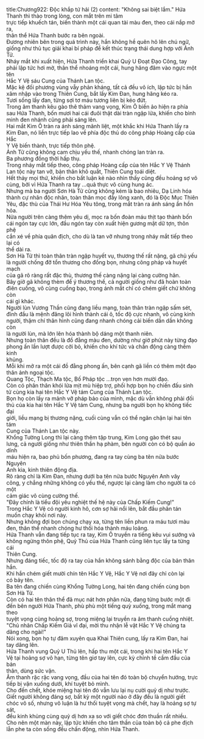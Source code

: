 title:Chương922: Độc khắp tứ hải (2)
content:
"Không sai biệt lắm." Hứa Thanh thì thào trong lòng, con mắt trên mi tâm<br>trực tiếp khuếch tán, biến thành một cái quan tài màu đen, theo cái nắp mở ra,<br>thân thể Hứa Thanh bước ra bên ngoài.<br>Đương nhiên bên trong quá trình này, hắn không hề quên hô lên chú ngữ,<br>giống như thủ tục giải khai bí pháp để kết thúc trạng thái dung hợp với Ảnh Tử.<br>Nháy mắt khi xuất hiện, Hứa Thanh triển khai Quỷ U Đoạt Đạo Công, tay<br>phải lập tức hơi mờ, thân thể nhoáng một cái, hung hăng đâm vào ngực một tên<br>Hắc Y Vệ sáu Cung của Thánh Lan tộc.<br>Mặc kệ đối phương vùng vẫy phản kháng, tất cả đều vô ích, lập tức bị hắn<br>xâm nhập vào trong Thiên Cung, bắt lấy Kim Đan, hung hăng kéo ra.<br>Tươi sống lấy đan, từng sợi tơ máu tương liên bị kéo đứt.<br>Trong âm thanh kêu gào thê thảm vang vọng, Kim Ô biến ảo hiện ra phía<br>sau Hứa Thanh, bốn mươi hai cái đuôi thật dài tràn ngập lửa, khiến cho bình<br>minh đen nhánh cũng phải sáng lên.<br>Hai mắt Kim Ô tràn ra ánh sáng mãnh liệt, một khắc khi Hứa Thanh lấy ra<br>Kim Đan, nó liền trực tiếp lao về phía độc thủ do công pháp Hoàng cấp của Hắc<br>Y Vệ biến thành, trực tiếp thôn phệ.<br>Ảnh Tử cũng không cam chịu yếu thế, nhanh chóng lan tràn ra.<br>Ba phương đồng thời hấp thụ.<br>Trong nháy mắt tiếp theo, công pháp Hoàng cấp của tên Hắc Y Vệ Thánh<br>Lan tộc này tan vỡ, bản thân khô quắt, Thiên Cung toái diệt.<br>Hết thảy mọi thứ, khiến cho bất luận kẻ nào nhìn thấy cũng đều hoảng sợ vô<br>cùng, bởi vì Hứa Thanh ra tay …quả thực vô cùng hung ác.<br>Nhưng mà ba người Sơn Hà Tử cũng không kém là bao nhiêu, Dạ Linh hóa<br>thành cự nhân độc nhãn, toàn thân mọc đầy lông xanh, đó là Độc Mục Thiên<br>Yêu, đặc thù của Thái Hư Hóa Yêu tông, trong mắt tràn ra ánh sáng ẩn hồn hỏa.<br>Nửa người trên càng thêm yêu dị, mọc ra bốn đoàn máu thịt tạo thành bốn<br>cái ngón tay cực lớn, đầu ngón tay còn xuất hiện gương mặt dữ tợn, thôn phệ<br>cắn xé về phía quân địch, cho dù là tan vỡ nhưng trong nháy mắt tiếp theo lại có<br>thể dài ra.<br>Sơn Hà Tử thì toàn thân tràn ngập huyết vụ, thương thế rất nặng, gã chủ yếu<br>là người chống đỡ tổn thương cho đồng bọn, nhưng công pháp và huyết mạch<br>của gã rõ ràng rất đặc thù, thương thế càng nặng lại càng cường hãn.<br>Bây giờ gã không thèm để ý thương thế, cả người giống như đã hoàn toàn<br>điên cuồng, vô cùng cuồng bạo, trong ánh mắt chỉ có chém giết chứ không còn<br>cái gì khác.<br>Người lùn Vương Thần cũng đang liều mạng, toàn thân tràn ngập sấm sét,<br>đỉnh đầu là mệnh đăng lôi hình thành cái ô, tốc độ cực nhanh, vô cùng kinh<br>người, thậm chí thân hình cũng đang nhanh chóng cải biến dần dần không còn<br>là người lùn, mà lớn lên hóa thành bộ dáng một thanh niên.<br>Nhưng toàn thân đều là đồ đằng màu đen, dường như giờ phút này từng đạo<br>phong ấn lần lượt được cởi bỏ, khiến cho khí tức và chấn động càng thêm kinh<br>khủng.<br>Mỗi khi mở ra một cái đồ đằng phong ấn, bên cạnh gã liền có thêm một đạo<br>thân ảnh ngoại tộc.<br>Quang Tộc, Thạch Ma tộc, Bố Pháp tộc …trọn vẹn hơn mười đạo.<br>Còn có phân thân khói lửa mịt mù hiệp trợ, phối hợp bọn họ chiến đấu sinh<br>tử cùng kia hai tên Hắc Y Vệ tám Cung của Thánh Lan tộc.<br>Bọn họ còn lấy ra mảnh vỡ pháp bảo của mình, mặc dù vẫn không phải đối<br>thủ của kia hai tên Hắc Y Vệ tám Cung, nhưng ba người bọn họ không tiếc đại<br>giới, liều mạng bị thương nặng, cuối cùng vẫn có thể ngăn chặn lại hai tên tám<br>Cung của Thánh Lan tộc này.<br>Khổng Tường Long thì lại càng thêm tập trung, Kim Long gào thét sau<br>lưng, cả người giống như thiên thần hạ phàm, bên người còn có bộ quần áo dính<br>máu hiện ra, bao phủ bốn phương, đang ra tay cùng ba tên nửa bước Nguyên<br>Anh kia, kinh thiên động địa.<br>Rõ ràng chỉ là Kim Đan, nhưng dưới ba tên nửa bước Nguyên Anh vây<br>công, y chẳng những không có yếu thế, ngược lại càng làm cho người ta có một<br>cảm giác vô cùng cường thế.<br>"Đây chính là tiểu đội yêu nghiệt thế hệ này của Chấp Kiếm Cung!"<br>Trong Hắc Y Vệ có người kinh hô, cơn sợ hãi nổi lên, bắt đầu phân tán<br>muốn chạy khỏi nơi này.<br>Nhưng không đợi bọn chúng chạy xa, từng tên liền phun ra máu tươi màu<br>đen, thân thể nhanh chóng hư thối hóa thành máu loãng.<br>Hứa Thanh vẫn đang tiếp tục ra tay, Kim Ô truyền ra tiếng kêu vui sướng và<br>không ngừng thôn phệ, Quỷ Thủ của Hứa Thanh cũng liên tục lấy ta từng cái<br>Thiên Cung.<br>Nhưng đáng tiếc, tốc độ ra tay của hắn không sánh bằng độc của bản thân<br>hắn.<br>Khi hắn chém giết mười chín tên Hắc Y Vệ, Hắc Y Vệ nơi đây chỉ còn lại<br>có bảy tên.<br>Ba tên đang chiến cùng Khổng Tường Long, hai tên đang chiến cùng bọn<br>Sơn Hà Tử.<br>Còn có hai tên thân thể đã mục nát hơn phân nửa, đang từng bước một đi<br>đến bên người Hứa Thanh, phù phù một tiếng quỳ xuống, trong mắt mang theo<br>tuyệt vọng cùng hoảng sợ, trong miệng lại truyền ra âm thanh cuồng nhiệt.<br>"Chủ nhân Chấp Kiếm Giả vĩ đại, mời thu nhận lễ vật Hắc Y Vệ chúng ta<br>dâng cho ngài!"<br>Nói xong, bọn họ tự đâm xuyên qua Khai Thiên cung, lấy ra Kim Đan, hai<br>tay dâng lên.<br>Hứa Thanh vung Quỷ U Thủ lên, hấp thu một cái, trong khi hai tên Hắc Y<br>Vệ tại hoảng sợ vô hạn, từng tên giơ tay lên, cực kỳ chỉnh tề cầm đầu của bản<br>thân, dùng sức vặn.<br>Âm thanh rặc rặc vang vọng, đầu của hai tên đó toàn bộ chuyển hướng, trực<br>tiếp bị vặn xuống dưới, khí tuyệt bỏ mình.<br>Cho đến chết, khóe miệng hai tên đó vẫn lưu lại nụ cười quỷ dị như trước.<br>Giết người không đáng sợ, bất kỳ một người nào ở đây đều là người giết<br>chóc vô số, nhưng vô luận là hư thối tuyệt vọng mà chết, hay là hoảng sợ tự sát,<br>đều kinh khủng cùng quỷ dị hơn xa so với giết chóc đơn thuần rất nhiều.<br>Cho nên một màn này, lập tức khiến cho tâm thần của toàn bộ cả phe địch<br>lẫn phe ta còn sống đều chấn động, nhìn Hứa Thanh.